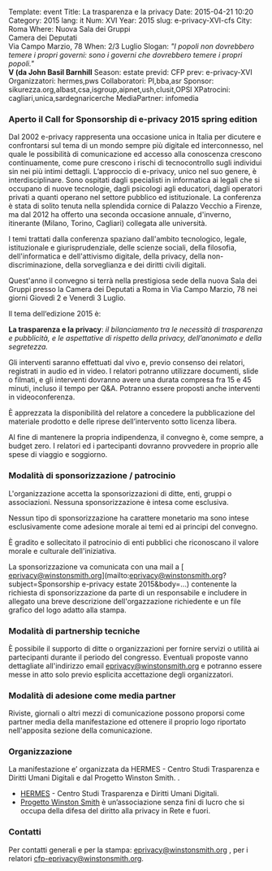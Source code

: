 Template: event
Title: La trasparenza e la privacy
Date: 2015-04-21 10:20
Category: 2015
lang: it
Num: XVI
Year: 2015
slug: e-privacy-XVI-cfs
City: Roma
Where: Nuova Sala dei Gruppi<br/>Camera dei Deputati<br/>Via Campo Marzio, 78
When: 2/3 Luglio
Slogan: <i>"I popoli non dovrebbero temere i propri governi: sono i governi che dovrebbero temere i propri popoli."</i><br/><b>V (da John Basil Barnhill</b>
Season: estate
previd: CFP
prev: e-privacy-XVI
Organizzatori: hermes,pws
Collaboratori: PI,bba,asr
Sponsor: sikurezza.org,albast,csa,isgroup,aipnet,ush,clusit,OPSI
XPatrocini: cagliari,unica,sardegnaricerche
MediaPartner: infomedia

### Aperto il Call for Sponsorship di e-privacy 2015 spring edition

Dal 2002 e-privacy rappresenta una occasione unica in Italia per dicutere e confrontarsi sul tema di un mondo sempre più digitale ed interconnesso, nel quale le possibilità di comunicazione ed accesso alla conoscenza crescono continuamente, come pure crescono i rischi di tecnocontrollo sugli individui sin nei più intimi dettagli. L’approccio di e-privacy, unico nel suo genere, è interdisciplinare. Sono ospitati dagli specialisti in informatica ai legali che si occupano di nuove tecnologie, dagli psicologi agli educatori, dagli operatori privati a quanti operano nel settore pubblico ed istituzionale. La conferenza è stata di solito tenuta nella splendida cornice di Palazzo Vecchio a Firenze, ma dal 2012 ha offerto una seconda occasione annuale, d'inverno, itinerante (Milano, Torino, Cagliari) collegata alle università.

I temi trattati dalla conferenza spaziano dall'ambito tecnologico, legale, istituzionale e giurisprudenziale, delle scienze sociali, della filosofia, dell'informatica e dell'attivismo digitale, della privacy, della non-discriminazione, della sorveglianza e dei diritti civili digitali.

Quest'anno il convegno si terrà nella prestigiosa sede della nuova Sala dei Gruppi presso la Camera dei Deputati a Roma in Via Campo Marzio, 78 nei giorni Giovedì 2 e Venerdì 3 Luglio.

Il tema dell‘edizione 2015 è:

**La trasparenza e la privacy**: _il bilanciamento tra le necessità di trasparenza e pubblicità, e le aspettative di rispetto della privacy, dell’anonimato e della segretezza._

Gli interventi saranno effettuati dal vivo e, previo consenso dei relatori, registrati in audio ed in video. I relatori potranno utilizzare documenti, slide o filmati, e gli interventi dovranno avere una durata compresa fra 15 e 45 minuti, incluso il tempo per Q&A. Potranno essere proposti anche interventi in videoconferenza.

È apprezzata la disponibilità del relatore a concedere la pubblicazione del materiale prodotto e delle riprese
dell’intervento sotto licenza libera.

Al fine di mantenere la propria indipendenza, il convegno è, come sempre, a budget zero. I relatori ed i partecipanti dovranno provvedere in proprio alle spese di viaggio e soggiorno.

### Modalità di sponsorizzazione / patrocinio

L'organizzazione accetta la sponsorizzazioni di ditte, enti, gruppi o associazioni. Nessuna sponsorizzazione è intesa come esclusiva.

Nessun tipo di sponsorizzazione ha carattere monetario ma sono intese esclusivamente come adesione morale ai temi ed ai principi del convegno.

È gradito e sollecitato il patrocinio di enti pubblici che riconoscano il valore morale e culturale dell'iniziativa.

La sponsorizzazione va comunicata con una mail a [ eprivacy@winstonsmith.org](mailto:eprivacy@winstonsmith.org?subject=Sponsorship e-privacy estate 2015&body=...) contenente la richiesta di sponsorizzazione da parte di un responsabile e includere in allegato una breve descrizione dell'orgazzazione richiedente e un file grafico del logo adatto alla stampa.

### Modalità di partnership tecniche

È possibile il supporto di ditte o organizzazioni per fornire servizi o utilità ai partecipanti durante il periodo del congresso. Eventuali proposte vanno dettagliate all'indirizzo email [ eprivacy@winstonsmith.org](mailto:eprivacy@winstonsmith.org) e potranno essere messe in atto solo  previo esplicita accettazione degli organizzatori.


### Modalità di adesione come media partner

Riviste, giornali o altri mezzi di comunicazione possono proporsi come partner media della manifestazione ed ottenere il proprio logo riportato nell'apposita sezione della comunicazione. 

### Organizzazione

La manifestazione e’ organizzata da HERMES - Centro Studi Trasparenza e Diritti Umani Digitali e dal Progetto Winston Smith. .

 - [HERMES](http://logioshermes.org/) \- Centro Studi Trasparenza e Diritti Umani Digitali.
 - [Progetto Winston Smith](http://pws.winstonsmith.org/) è un’associazione senza fini di lucro che si occupa della difesa del diritto alla privacy in Rete e fuori.

### Contatti

Per contatti generali e per la stampa: [eprivacy@winstonsmith.org](mailto:eprivacy@winstonsmith.org) , per i relatori [cfp-eprivacy@winstonsmith.org](mailto:cfp-eprivacy@winstonsmith.org).

